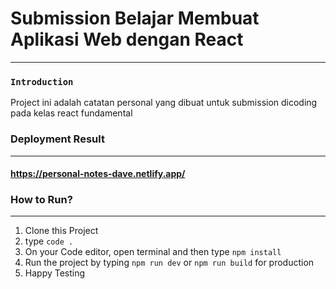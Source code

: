# Submission Belajar Membuat Aplikasi Web dengan React

---

### `Introduction`

Project ini adalah catatan personal yang dibuat untuk submission dicoding pada kelas react fundamental

### Deployment Result
---
#### <a href="https://personal-notes-dave.netlify.app/" target="_blank">https://personal-notes-dave.netlify.app/</a>

### How to Run?

---

1. Clone this Project
2. type `code .`
5. On your Code editor, open terminal and then type `npm install`
6. Run the project by typing `npm run dev` or `npm run build` for production
7. Happy Testing